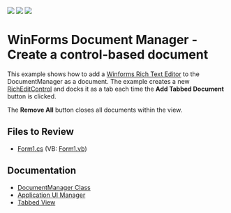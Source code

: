 <!-- default badges list -->
![](https://img.shields.io/endpoint?url=https://codecentral.devexpress.com/api/v1/VersionRange/128616012/14.1.3%2B)
[![](https://img.shields.io/badge/Open_in_DevExpress_Support_Center-FF7200?style=flat-square&logo=DevExpress&logoColor=white)](https://supportcenter.devexpress.com/ticket/details/E3912)
[![](https://img.shields.io/badge/📖_How_to_use_DevExpress_Examples-e9f6fc?style=flat-square)](https://docs.devexpress.com/GeneralInformation/403183)
<!-- default badges end -->

# WinForms Document Manager - Create a control-based document

This example shows how to add a [Winforms Rich Text Editor](https://docs.devexpress.com/WindowsForms/4946/controls-and-libraries/rich-text-editor) to the DocumentManager as a document. The example creates a new [RichEditControl](https://docs.devexpress.com/WindowsForms/DevExpress.XtraRichEdit.RichEditControl) and docks it as a tab each time the **Add Tabbed Document** button is clicked.

The **Remove All** button closes all documents within the view.


## Files to Review

* [Form1.cs](./CS/DcoumentManagerContentGenerator/Form1.cs) (VB: [Form1.vb](./VB/DcoumentManagerContentGenerator/Form1.vb))


## Documentation

* [DocumentManager Class](https://docs.devexpress.com/WindowsForms/DevExpress.XtraBars.Docking2010.DocumentManager)
* [Application UI Manager](https://docs.devexpress.com/WindowsForms/11359/controls-and-libraries/application-ui-manager)
* [Tabbed View](https://docs.devexpress.com/WindowsForms/11355/controls-and-libraries/application-ui-manager/views/tabbed-view)
